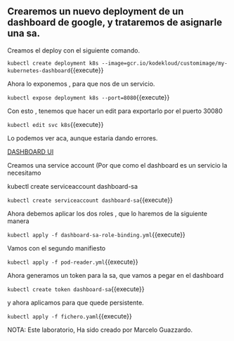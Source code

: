 
## Crearemos un nuevo deployment de un dashboard de google, y trataremos de asignarle una sa.

Creamos el deploy con el siguiente comando.

`kubectl create deployment k8s --image=gcr.io/kodekloud/customimage/my-kubernetes-dashboard`{{execute}}

Ahora lo exponemos , para que nos de un  servicio.


`kubectl expose deployment k8s --port=8080`{{execute}}

Con esto , tenemos que hacer un edit para exportarlo por el puerto 30080


`kubectl edit svc k8s`{{execute}}


Lo podemos ver aca, aunque estaria dando errores.

[DASHBOARD UI]({{TRAFFIC_HOST1_30080}})

Creamos una service account (Por que como el dashboard es un servicio la necesitamo

kubectl create serviceaccount dashboard-sa

`kubectl create serviceaccount dashboard-sa`{{execute}}

Ahora debemos aplicar los dos roles , que lo haremos de la siguiente manera

`kubectl apply -f dashboard-sa-role-binding.yml`{{execute}}

Vamos con el segundo manifiesto

`kubectl apply -f pod-reader.yml`{{execute}}

Ahora generamos un token para la sa, que vamos a pegar en el dashboard

`kubectl create token dashboard-sa`{{execute}}

y ahora aplicamos para que quede persistente.

`kubectl apply -f fichero.yaml`{{execute}}


NOTA: Este laboratorio, Ha sido creado por Marcelo Guazzardo.
